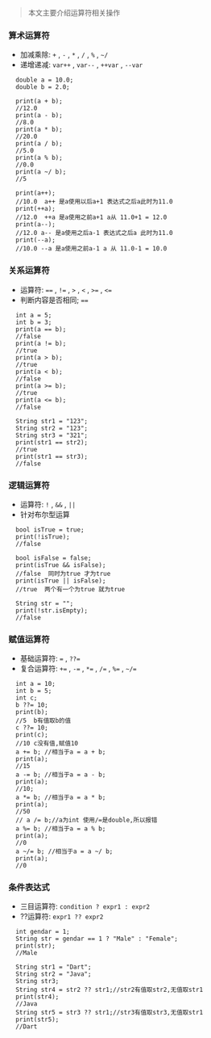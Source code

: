 > 本文主要介绍运算符相关操作

### 算术运算符

* 加减乘除: `+` , `-` , `*` , `/` , `%` , `~/`
* 递增递减: `var++` , `var--` , `++var` , `--var` 

```
  double a = 10.0;
  double b = 2.0;

  print(a + b);
  //12.0
  print(a - b);
  //8.0
  print(a * b);
  //20.0
  print(a / b);
  //5.0
  print(a % b);
  //0.0
  print(a ~/ b);
  //5

  print(a++);
  //10.0  a++ 是a使用以后a+1 表达式之后a此时为11.0
  print(++a);
  //12.0  ++a 是a使用之前a+1 a从 11.0+1 = 12.0
  print(a--);
  //12.0 a-- 是a使用之后a-1 表达式之后a 此时为11.0
  print(--a);
  //10.0 --a 是a使用之前a-1 a 从 11.0-1 = 10.0
```
### 关系运算符

* 运算符:  `==` , `!=` , `>` , `<` , `>=` , `<=`
* 判断内容是否相同;  `==`
```
  int a = 5;
  int b = 3;
  print(a == b);
  //false
  print(a != b);
  //true
  print(a > b);
  //true
  print(a < b);
  //false
  print(a >= b);
  //true
  print(a <= b);
  //false

  String str1 = "123";
  String str2 = "123";
  String str3 = "321";
  print(str1 == str2);
  //true
  print(str1 == str3);
  //false
```
### 逻辑运算符
* 运算符: `!` , `&&` , `||`
* 针对布尔型运算

```
  bool isTrue = true;
  print(!isTrue);
  //false

  bool isFalse = false;
  print(isTrue && isFalse);
  //false  同时为true 才为true
  print(isTrue || isFalse);
  //true  两个有一个为true 就为true

  String str = "";
  print(!str.isEmpty);
  //false
```

### 赋值运算符
* 基础运算符: `=` , `??=`
* 复合运算符: `+=` , `-=` , `*=` , `/=` , `%=` , `~/=` 
```
  int a = 10;
  int b = 5;
  int c;
  b ??= 10;
  print(b);
  //5  b有值取b的值
  c ??= 10;
  print(c);
  //10 c没有值,赋值10
  a += b; //相当于a = a + b;
  print(a);
  //15
  a -= b; //相当于a = a - b;
  print(a);
  //10;
  a *= b; //相当于a = a * b;
  print(a);
  //50
  // a /= b;//a为int 使用/=是double,所以报错
  a %= b; //相当于a = a % b;
  print(a);
  //0
  a ~/= b; //相当于a = a ~/ b;
  print(a);
  //0
```

### 条件表达式
* 三目运算符: `condition ? expr1 : expr2`
* ??运算符: `expr1 ?? expr2`
```
  int gendar = 1;
  String str = gendar == 1 ? "Male" : "Female";
  print(str);
  //Male

  String str1 = "Dart";
  String str2 = "Java";
  String str3;
  String str4 = str2 ?? str1;//str2有值取str2,无值取str1
  print(str4);
  //Java  
  String str5 = str3 ?? str1;//str3有值取str3,无值取str1
  print(str5);
  //Dart
```
